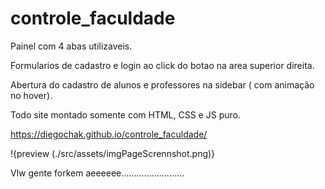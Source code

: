 # controle_faculdade

Painel com 4 abas utilizaveis.

Formularios de cadastro e login ao click do botao na area superior direita.

Abertura do cadastro de alunos e professores na sidebar ( com animação no hover).

Todo site montado somente com HTML, CSS e JS puro.

https://diegochak.github.io/controle_faculdade/

!{preview (./src/assets/imgPageScrennshot.png)}

Vlw gente forkem aeeeeee.........................
